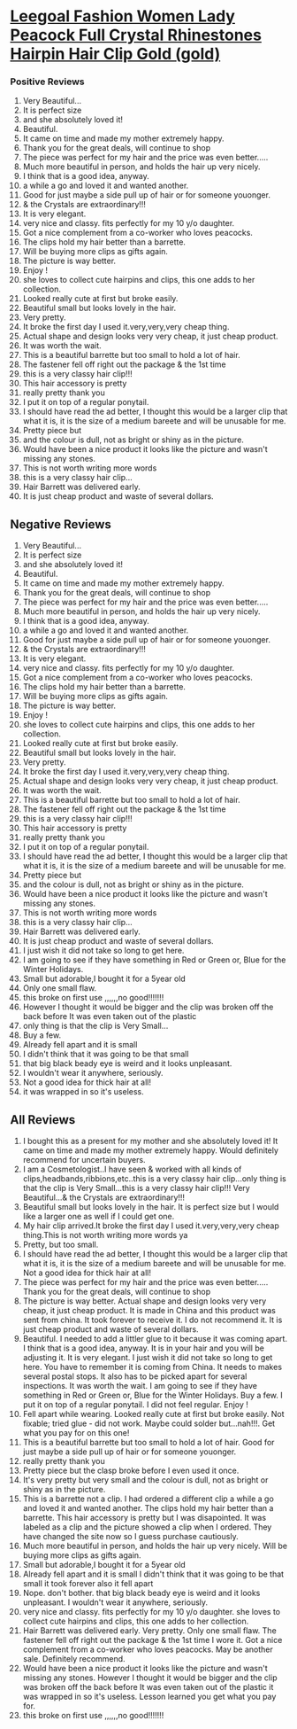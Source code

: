 # [Leegoal Fashion Women Lady Peacock Full Crystal Rhinestones Hairpin Hair Clip Gold (gold)](https://products.checkmycream.com/products/Leegoal-Fashion-Women-Lady-Peacock-Full-Crystal-Rhinestones-Hairpin-Hair-Clip-Gold-(gold).html)

### Positive Reviews

<ol>
      <li>Very Beautiful...</li>
      <li>It is perfect size</li>
      <li>and she absolutely loved it!</li>
      <li>Beautiful.  </li>
      <li>It came on time and made my mother extremely happy.</li>
      <li>Thank you for the great deals, will continue to shop</li>
      <li>The piece was perfect for my hair and the price was even better.....</li>
      <li>Much more beautiful in person, and holds the hair up very nicely.</li>
      <li>I think that is a good idea, anyway.  </li>
      <li>a while a go and loved it and wanted another.  </li>
      <li>Good for just maybe a side pull up of hair or for someone youonger.</li>
      <li>&amp; the Crystals are extraordinary!!!</li>
      <li>It is very elegant.  </li>
      <li>very nice and classy. fits perfectly for my 10 y/o daughter.</li>
      <li>Got a nice complement from a co-worker who loves peacocks.</li>
      <li>The clips hold my hair better than a barrette.  </li>
      <li>Will be buying more clips as gifts again.</li>
      <li>The picture is way better.</li>
      <li>Enjoy !</li>
      <li>she loves to collect cute hairpins and clips, this one adds to her collection.</li>
      <li>Looked really cute at first but broke easily.</li>
      <li>Beautiful small but looks lovely in the hair.</li>
      <li>Very pretty.</li>
      <li>It broke the first day I used it.very,very,very cheap thing.</li>
      <li>Actual shape and design looks very very cheap, it just cheap product.</li>
      <li>It was worth the wait.  </li>
      <li>This is a beautiful barrette but too small to hold a lot of hair.  </li>
      <li>The fastener fell off right out the package &amp; the 1st time</li>
      <li>this is a very classy hair clip!!!</li>
      <li>This hair accessory is pretty</li>
      <li>really pretty thank you</li>
      <li>I put it on top of a regular ponytail.  </li>
      <li>I should have read the ad better, I thought this would be a larger clip that what it is, it is the size of a medium bareete and will be unusable for me.</li>
      <li>Pretty piece but</li>
      <li>and the colour is dull, not as bright or shiny as in the picture.</li>
      <li>Would have been a nice product it looks like the picture and wasn&#x27;t missing any stones.</li>
      <li>This is not worth writing more words</li>
      <li>this is a very classy hair clip...</li>
      <li>Hair Barrett was delivered early.</li>
      <li>It is just cheap product and waste of several dollars.</li>
</ol>


<h2>Negative Reviews</h2>
<ol>
<li> Very Beautiful...</li>
<li> It is perfect size</li>
<li> and she absolutely loved it!</li>
<li> Beautiful.  </li>
<li> It came on time and made my mother extremely happy.</li>
<li> Thank you for the great deals, will continue to shop</li>
<li> The piece was perfect for my hair and the price was even better.....</li>
<li> Much more beautiful in person, and holds the hair up very nicely.</li>
<li> I think that is a good idea, anyway.  </li>
<li> a while a go and loved it and wanted another.  </li>
<li> Good for just maybe a side pull up of hair or for someone youonger.</li>
<li> &amp; the Crystals are extraordinary!!!</li>
<li> It is very elegant.  </li>
<li> very nice and classy. fits perfectly for my 10 y/o daughter.</li>
<li> Got a nice complement from a co-worker who loves peacocks.</li>
<li> The clips hold my hair better than a barrette.  </li>
<li> Will be buying more clips as gifts again.</li>
<li> The picture is way better.</li>
<li> Enjoy !</li>
<li> she loves to collect cute hairpins and clips, this one adds to her collection.</li>
<li> Looked really cute at first but broke easily.</li>
<li> Beautiful small but looks lovely in the hair.</li>
<li> Very pretty.</li>
<li> It broke the first day I used it.very,very,very cheap thing.</li>
<li> Actual shape and design looks very very cheap, it just cheap product.</li>
<li> It was worth the wait.  </li>
<li> This is a beautiful barrette but too small to hold a lot of hair.  </li>
<li> The fastener fell off right out the package &amp; the 1st time</li>
<li> this is a very classy hair clip!!!</li>
<li> This hair accessory is pretty</li>
<li> really pretty thank you</li>
<li> I put it on top of a regular ponytail.  </li>
<li> I should have read the ad better, I thought this would be a larger clip that what it is, it is the size of a medium bareete and will be unusable for me.</li>
<li> Pretty piece but</li>
<li> and the colour is dull, not as bright or shiny as in the picture.</li>
<li> Would have been a nice product it looks like the picture and wasn&#x27;t missing any stones.</li>
<li> This is not worth writing more words</li>
<li> this is a very classy hair clip...</li>
<li> Hair Barrett was delivered early.</li>
<li> It is just cheap product and waste of several dollars.</li>
<li> I just wish it did not take so long to get here.  </li>
<li> I am going to see if they have something in Red or Green or, Blue for the Winter Holidays.  </li>
<li> Small but adorable,I bought it for a 5year old</li>
<li> Only one small flaw.</li>
<li> this  broke on first use ,,,,,,no good!!!!!!!</li>
<li> However I thought it would be bigger and the clip was broken off the back before It was even taken out of the plastic</li>
<li> only thing is that the clip is Very Small...</li>
<li> Buy a few.  </li>
<li> Already fell apart and it is small</li>
<li> I didn&#x27;t think that it was going to be that  small</li>
<li> that big black beady eye is weird and it looks unpleasant.</li>
<li> I wouldn&#x27;t wear it anywhere, seriously.</li>
<li> Not a good idea for thick hair at all!</li>
<li> it was wrapped in so it&#x27;s useless.</li>
</ol>

<h2>All Reviews</h2>

<ol>
    <li> I bought this as a present for my mother and she absolutely loved it! It came on time and made my mother extremely happy. Would definitely recommend for uncertain buyers.</li>
    <li> I am a Cosmetologist..I have seen &amp; worked with all kinds of clips,headbands,ribbions,etc..this is a very classy hair clip...only thing is that the clip is Very Small...this is a very classy hair clip!!! Very Beautiful...&amp; the Crystals are extraordinary!!!</li>
    <li> Beautiful small but looks lovely in the hair. It is perfect size but I would like a larger one as well if I could get one.</li>
    <li> My hair clip arrived.It broke the first day I used it.very,very,very cheap thing.This is not worth writing more words ya</li>
    <li> Pretty, but too small.</li>
    <li> I should have read the ad better, I thought this would be a larger clip that what it is, it is the size of a medium bareete and will be unusable for me. Not a good idea for thick hair at all!</li>
    <li> The piece was perfect for my hair and the price was even better..... Thank you for the great deals, will continue to shop</li>
    <li> The picture is way better. Actual shape and design looks very very cheap, it just cheap product. It is made in China and this product was sent from china. It took forever to receive it. I do not recommend it. It is just cheap product and waste of several dollars.</li>
    <li> Beautiful.  I needed to add a littler glue to it because it was coming apart.  I think that is a good idea, anyway.  It is in your hair and you will be adjusting it.  It is very elegant.  I just wish it did not take so long to get here.  You have to remember it is coming from China.  It needs to makes several postal stops.  It also has to be picked apart for several inspections.  It was worth the wait.  I am going to see if they have something in Red or Green or, Blue for the Winter Holidays.  Buy a few.  I put it on top of a regular ponytail.  I did not feel regular.  Enjoy !</li>
    <li> Fell apart while wearing. Looked really cute at first but broke easily. Not fixable; tried glue - did not work. Maybe could solder but...nah!!!. Get what you pay for on this one!</li>
    <li> This is a beautiful barrette but too small to hold a lot of hair.  Good for just maybe a side pull up of hair or for someone youonger.</li>
    <li> really pretty thank you</li>
    <li> Pretty piece but the clasp broke before I even used it once.</li>
    <li> It&#x27;s very pretty but very small and the colour is dull, not as bright or shiny as in the picture.</li>
    <li> This is a barrette not a clip.  I had ordered a different clip a while a go and loved it and wanted another.  The clips hold my hair better than a barrette.  This hair accessory is pretty but I was disapointed.  It was labeled as a clip and the picture showed a clip when I ordered.  They have changed the site now so I guess purchase cautiously.</li>
    <li> Much more beautiful in person, and holds the hair up very nicely. Will be buying more clips as gifts again.</li>
    <li> Small but adorable,I bought it for a 5year old</li>
    <li> Already fell apart and it is small I didn&#x27;t think that it was going to be that  small it took forever also it fell apart</li>
    <li> Nope. don&#x27;t bother. that big black beady eye is weird and it looks unpleasant. I wouldn&#x27;t wear it anywhere, seriously.</li>
    <li> very nice and classy. fits perfectly for my 10 y/o daughter. she loves to collect cute hairpins and clips, this one adds to her collection.</li>
    <li> Hair Barrett was delivered early. Very pretty. Only one small flaw. The fastener fell off right out the package &amp; the 1st time I wore it. Got a nice complement from a co-worker who loves peacocks. May be another sale. Definitely recommend.</li>
    <li> Would have been a nice product it looks like the picture and wasn&#x27;t missing any stones. However I thought it would be bigger and the clip was broken off the back before It was even taken out of the plastic it was wrapped in so it&#x27;s useless. Lesson learned you get what you pay for.</li>
    <li> this  broke on first use ,,,,,,no good!!!!!!!</li>
</ol>




